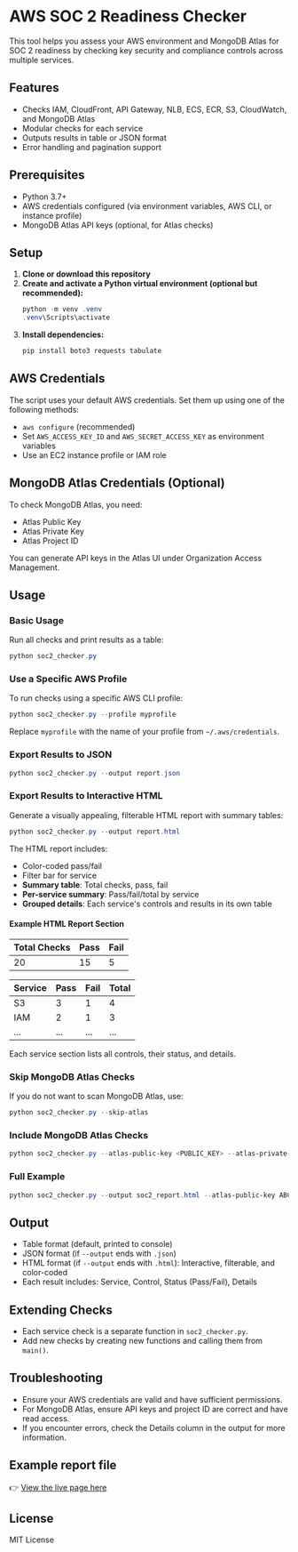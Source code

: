 # AWS SOC 2 Readiness Checker

This tool helps you assess your AWS environment and MongoDB Atlas for SOC 2 readiness by checking key security and compliance controls across multiple services.

## Features
- Checks IAM, CloudFront, API Gateway, NLB, ECS, ECR, S3, CloudWatch, and MongoDB Atlas
- Modular checks for each service
- Outputs results in table or JSON format
- Error handling and pagination support

## Prerequisites
- Python 3.7+
- AWS credentials configured (via environment variables, AWS CLI, or instance profile)
- MongoDB Atlas API keys (optional, for Atlas checks)

## Setup
1. **Clone or download this repository**
2. **Create and activate a Python virtual environment (optional but recommended):**
   ```powershell
   python -m venv .venv
   .venv\Scripts\activate
   ```
3. **Install dependencies:**
   ```powershell
   pip install boto3 requests tabulate
   ```

## AWS Credentials
The script uses your default AWS credentials. Set them up using one of the following methods:
- `aws configure` (recommended)
- Set `AWS_ACCESS_KEY_ID` and `AWS_SECRET_ACCESS_KEY` as environment variables
- Use an EC2 instance profile or IAM role

## MongoDB Atlas Credentials (Optional)
To check MongoDB Atlas, you need:
- Atlas Public Key
- Atlas Private Key
- Atlas Project ID

You can generate API keys in the Atlas UI under Organization Access Management.


## Usage


### Basic Usage
Run all checks and print results as a table:
```powershell
python soc2_checker.py
```

### Use a Specific AWS Profile
To run checks using a specific AWS CLI profile:
```powershell
python soc2_checker.py --profile myprofile
```
Replace `myprofile` with the name of your profile from `~/.aws/credentials`.

### Export Results to JSON
```powershell
python soc2_checker.py --output report.json
```


### Export Results to Interactive HTML
Generate a visually appealing, filterable HTML report with summary tables:
```powershell
python soc2_checker.py --output report.html
```
The HTML report includes:
- Color-coded pass/fail
- Filter bar for service
- **Summary table**: Total checks, pass, fail
- **Per-service summary**: Pass/fail/total by service
- **Grouped details**: Each service's controls and results in its own table

#### Example HTML Report Section
| Total Checks | Pass | Fail |
|--------------|------|------|
| 20           | 15   | 5    |

| Service   | Pass | Fail | Total |
|-----------|------|------|-------|
| S3        | 3    | 1    | 4     |
| IAM       | 2    | 1    | 3     |
| ...       | ...  | ...  | ...   |

Each service section lists all controls, their status, and details.

### Skip MongoDB Atlas Checks
If you do not want to scan MongoDB Atlas, use:
```powershell
python soc2_checker.py --skip-atlas
```

### Include MongoDB Atlas Checks
```powershell
python soc2_checker.py --atlas-public-key <PUBLIC_KEY> --atlas-private-key <PRIVATE_KEY> --atlas-project-id <PROJECT_ID>
```

### Full Example
```powershell
python soc2_checker.py --output soc2_report.html --atlas-public-key ABC --atlas-private-key XYZ --atlas-project-id 1234567890abcdef
```

## Output
- Table format (default, printed to console)
- JSON format (if `--output` ends with `.json`)
- HTML format (if `--output` ends with `.html`): Interactive, filterable, and color-coded
- Each result includes: Service, Control, Status (Pass/Fail), Details

## Extending Checks
- Each service check is a separate function in `soc2_checker.py`.
- Add new checks by creating new functions and calling them from `main()`.

## Troubleshooting
- Ensure your AWS credentials are valid and have sufficient permissions.
- For MongoDB Atlas, ensure API keys and project ID are correct and have read access.
- If you encounter errors, check the Details column in the output for more information.

## Example report file
👉 [View the live page here](https://bibhutimail.github.io/aws-SOC2-compliance-checker/report.html)

## License
MIT License

